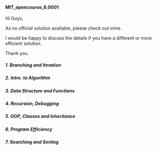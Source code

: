 #### MIT_opencourse_6.0001
Hi Guys,

As no official solution available, please check out mine. 

I would be happy to discuss the details if you have a different or more efficient solution. 

Thank you. 

##### 1. Branching and Iteration
##### 2. Intro. to Algorithm
##### 3. Data Structure and Functions
##### 4. Recursion, Debugging
##### 5. OOP, Classes and Inheritance
##### 6. Program Efficiency
##### 7. Searching and Sorting

